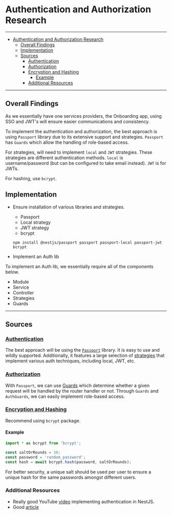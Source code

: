 # Authentication and Authorization Research


---
- [Authentication and Authorization Research](#authentication-and-authorization-research)
  - [Overall Findings](#overall-findings)
  - [Implementation](#implementation)
  - [Sources](#sources)
    - [Authentication](#authentication)
    - [Authorization](#authorization)
    - [Encryption and Hashing](#encryption-and-hashing)
      - [Example](#example)
    - [Additional Resources](#additional-resources)
---
## Overall Findings

As we essentially have one services providers, the Onboarding app, using SSO and JWT's will ensure easier communications and consistency.

To implement the authentication and authorization, the best approach is using `Passport` library due to its extensive support and strategies. `Passport` has `Guards` which allow the handling of role-based access.

For strategies, will need to implement `local` and `JWT` strategies. These strategies are different authentication methods. `local` is username/password (but can be configured to take email instead). `JWT` is for JWTs.

For hashing, use `bcrypt`.


## Implementation

- Ensure installation of various libraries and strategies.

  - Passport
  - Local strategy
  - JWT strategy
  - bcrypt

  ```
  npm install @nestjs/passport passport passport-local passport-jwt bcrypt
  ```

- Implement an Auth lib

To implement an Auth lib, we essentially require all of the components below. 

  - Module
  - Service
  - Controller
  - Strategies
  - Guards


---
## Sources

### [Authentication](https://docs.nestjs.com/security/authentication#implementing-passport-local)

The best approach will be using the [`Passport`](https://www.passportjs.org) library. It is easy to use and wildly supported. Additionally, it features a large selection of [strategies](http://www.passportjs.org/packages/) that implement various auth techniques, including local, JWT, etc.

### [Authorization](https://docs.nestjs.com/security/authorization#basic-rbac-implementation)

With `Passport`, we can use [Guards](https://docs.nestjs.com/guards) which determine whether a given request will be handled by the router handler or not. Through `Guards` and `AuthGuards`, we can easily implement role-based access.

### [Encryption and Hashing](https://docs.nestjs.com/security/encryption-and-hashing#hashing)

Recommend using `bcrypt` package.

#### Example

```js
import * as bcrypt from 'bcrypt';

const saltOrRounds = 10;
const password = 'random_password';
const hash = await bcrypt.hash(password, saltOrRounds);
```

For better security, a unique salt should be used per user to ensure a unique hash for the same passwords amongst different users.

### Additional Resources

- Really good YouTube [video](https://www.youtube.com/watch?v=_L225zpUK0M) implementing authentication in NestJS.
- Good [article](https://dev.to/thisdotmedia/angular-and-the-rest-nest-js-and-jwt-dja)

